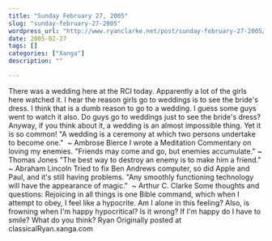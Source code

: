 ```yaml
---
title: "Sunday February 27, 2005"
slug: "sunday-february-27-2005"
wordpress_url: "http://www.ryanclarke.net/post/sunday-february-27-2005/"
date: 2005-02-27
tags: []
categories: ["Xanga"]
description: ""

---
```


There was a wedding here at the RCI today. Apparently a lot of the girls here watched it. I hear the reason girls go to weddings is to see the bride's dress. I think that is a dumb reason to go to a wedding. I guess some guys went to watch it also. Do guys go to weddings just to see the bride's dress? Anyway, if you think about it, a wedding is an almost impossible thing. Yet it is so common!
"A wedding is a ceremony at which two persons undertake to become one."  \~ Ambrose Bierce
 I wrote a Meditation Commentary on loving my enemies.
 "Friends may come and go, but enemies accumulate." \~ Thomas Jones
"The best way to destroy an enemy is to make him a friend."  \~ Abraham Lincoln
 Tried to fix Ben Andrews computer, so did Apple and Paul, and it's still having problems.
 "Any smoothly functioning technology will have the appearance of magic."  \~ Arthur C. Clarke
 Some thoughts and questions: Rejoicing in all things is one Bible command, which when I attempt to obey, I feel like a hypocrite. Am I alone in this feeling? Also, is frowning when I'm happy hypocritical? Is it wrong? If I'm happy do I have to smile? What do you think?
 Ryan
Originally posted at classicalRyan.xanga.com
